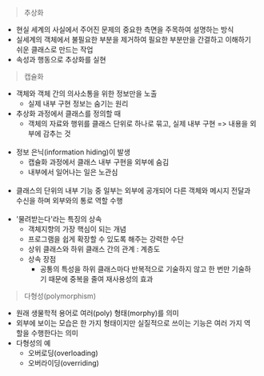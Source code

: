 > 추상화

- 현실 세계의 사실에서 주어진 문제의 중요한 측면을 주목하여 설명하는 방식
- 실세계의 객체에서 불필요한 부분을 제거하여 필요한 부분만을 간결하고 이해하기 쉬운 클래스로 만드는 작업
- 속성과 행동으로 추상화를 실현

> 캡슐화

- 객체와 객체 간의 의사소통을 위한 정보만을 노출
    - 실제 내부 구현 정보는 숨기는 원리
- 추상화 과정에서 클래스를 정의할 때
    - 객체의 자료와 행위를 클래스 단위로 하나로 묶고, 실제 내부 구현 => 내용을 외부에 감추는 것
      </br></br>
- 정보 은닉(information hiding)이 발생
    - 캡슐화 과정에서 클래스 내부 구현을 외부에 숨김
    - 내부에서 일어나는 일은 노관심
      </br></br>
- 클래스의 단위의 내부 기능 중 일부는 외부에 공개되어 다른 객체와 메시지 전달과 수신을 하며 외부와의 통로 역할 수행
  </br></br>
- '물려받는다'라는 특징의 상속
    - 객체지향의 가장 핵심이 되는 개념
    - 프로그램을 쉽게 확장할 수 있도록 해주는 강력한 수단
    - 상위 클래스와 하위 클래스 간의 관계 : 계층도
    - 상속 장점
        - 공통의 특성을 하위 클래스마다 반복적으로 기술하지 않고 한 번만 기술하기 때문에 중복을 줄여 재사용성의 효과

> 다형성(polymorphism)
- 원래 생물학적 용어로 여러(poly) 형태(morphy)를 의미
- 외부에 보이는 모습은 한 가지 형태이지만 실질적으로 쓰이는 기능은 여러 가지 역할을 수행한다는 의미
- 다형성의 예
  - 오버로딩(overloading)
  - 오버라이딩(overriding)